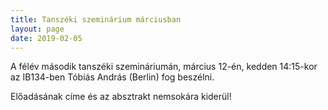 ```yaml
---
title: Tanszéki szeminárium márciusban
layout: page 
date: 2019-02-05
---
```


A félév második tanszéki szemináriumán, március  12-én, kedden 14:15-kor az IB134-ben Tóbiás András (Berlin) fog beszélni. 

Előadásának címe és az absztrakt nemsokára kiderül!
